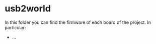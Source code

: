 # usb2world

In this folder you can find the firmware of each board of the project. In particular:
* ...
